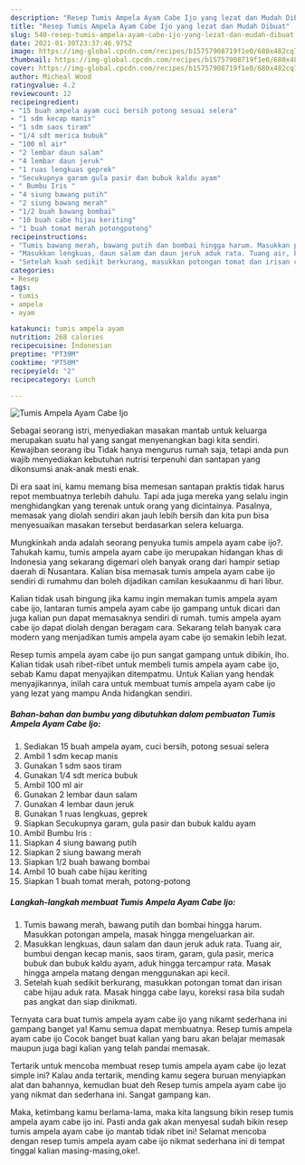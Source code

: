 ```yaml
---
description: "Resep Tumis Ampela Ayam Cabe Ijo yang lezat dan Mudah Dibuat"
title: "Resep Tumis Ampela Ayam Cabe Ijo yang lezat dan Mudah Dibuat"
slug: 540-resep-tumis-ampela-ayam-cabe-ijo-yang-lezat-dan-mudah-dibuat
date: 2021-01-30T23:37:46.975Z
image: https://img-global.cpcdn.com/recipes/b15757908719f1e0/680x482cq70/tumis-ampela-ayam-cabe-ijo-foto-resep-utama.jpg
thumbnail: https://img-global.cpcdn.com/recipes/b15757908719f1e0/680x482cq70/tumis-ampela-ayam-cabe-ijo-foto-resep-utama.jpg
cover: https://img-global.cpcdn.com/recipes/b15757908719f1e0/680x482cq70/tumis-ampela-ayam-cabe-ijo-foto-resep-utama.jpg
author: Micheal Wood
ratingvalue: 4.2
reviewcount: 12
recipeingredient:
- "15 buah ampela ayam cuci bersih potong sesuai selera"
- "1 sdm kecap manis"
- "1 sdm saos tiram"
- "1/4 sdt merica bubuk"
- "100 ml air"
- "2 lembar daun salam"
- "4 lembar daun jeruk"
- "1 ruas lengkuas geprek"
- "Secukupnya garam gula pasir dan bubuk kaldu ayam"
- " Bumbu Iris "
- "4 siung bawang putih"
- "2 siung bawang merah"
- "1/2 buah bawang bombai"
- "10 buah cabe hijau keriting"
- "1 buah tomat merah potongpotong"
recipeinstructions:
- "Tumis bawang merah, bawang putih dan bombai hingga harum. Masukkan potongan ampela, masak hingga mengeluarkan air."
- "Masukkan lengkuas, daun salam dan daun jeruk aduk rata. Tuang air, bumbui dengan kecap manis, saos tiram, garam, gula pasir, merica bubuk dan bubuk kaldu ayam, aduk hingga tercampur rata. Masak hingga ampela matang dengan menggunakan api kecil."
- "Setelah kuah sedikit berkurang, masukkan potongan tomat dan irisan cabe hijau aduk rata. Masak hingga cabe layu, koreksi rasa bila sudah pas angkat dan siap dinikmati."
categories:
- Resep
tags:
- tumis
- ampela
- ayam

katakunci: tumis ampela ayam 
nutrition: 268 calories
recipecuisine: Indonesian
preptime: "PT39M"
cooktime: "PT50M"
recipeyield: "2"
recipecategory: Lunch

---
```



![Tumis Ampela Ayam Cabe Ijo](https://img-global.cpcdn.com/recipes/b15757908719f1e0/680x482cq70/tumis-ampela-ayam-cabe-ijo-foto-resep-utama.jpg)

Sebagai seorang istri, menyediakan masakan mantab untuk keluarga merupakan suatu hal yang sangat menyenangkan bagi kita sendiri. Kewajiban seorang ibu Tidak hanya mengurus rumah saja, tetapi anda pun wajib menyediakan kebutuhan nutrisi terpenuhi dan santapan yang dikonsumsi anak-anak mesti enak.

Di era  saat ini, kamu memang bisa memesan santapan praktis tidak harus repot membuatnya terlebih dahulu. Tapi ada juga mereka yang selalu ingin menghidangkan yang terenak untuk orang yang dicintainya. Pasalnya, memasak yang diolah sendiri akan jauh lebih bersih dan kita pun bisa menyesuaikan masakan tersebut berdasarkan selera keluarga. 



Mungkinkah anda adalah seorang penyuka tumis ampela ayam cabe ijo?. Tahukah kamu, tumis ampela ayam cabe ijo merupakan hidangan khas di Indonesia yang sekarang digemari oleh banyak orang dari hampir setiap daerah di Nusantara. Kalian bisa memasak tumis ampela ayam cabe ijo sendiri di rumahmu dan boleh dijadikan camilan kesukaanmu di hari libur.

Kalian tidak usah bingung jika kamu ingin memakan tumis ampela ayam cabe ijo, lantaran tumis ampela ayam cabe ijo gampang untuk dicari dan juga kalian pun dapat memasaknya sendiri di rumah. tumis ampela ayam cabe ijo dapat diolah dengan beragam cara. Sekarang telah banyak cara modern yang menjadikan tumis ampela ayam cabe ijo semakin lebih lezat.

Resep tumis ampela ayam cabe ijo pun sangat gampang untuk dibikin, lho. Kalian tidak usah ribet-ribet untuk membeli tumis ampela ayam cabe ijo, sebab Kamu dapat menyajikan ditempatmu. Untuk Kalian yang hendak menyajikannya, inilah cara untuk membuat tumis ampela ayam cabe ijo yang lezat yang mampu Anda hidangkan sendiri.

<!--inarticleads1-->

##### Bahan-bahan dan bumbu yang dibutuhkan dalam pembuatan Tumis Ampela Ayam Cabe Ijo:

1. Sediakan 15 buah ampela ayam, cuci bersih, potong sesuai selera
1. Ambil 1 sdm kecap manis
1. Gunakan 1 sdm saos tiram
1. Gunakan 1/4 sdt merica bubuk
1. Ambil 100 ml air
1. Gunakan 2 lembar daun salam
1. Gunakan 4 lembar daun jeruk
1. Gunakan 1 ruas lengkuas, geprek
1. Siapkan Secukupnya garam, gula pasir dan bubuk kaldu ayam
1. Ambil  Bumbu Iris :
1. Siapkan 4 siung bawang putih
1. Siapkan 2 siung bawang merah
1. Siapkan 1/2 buah bawang bombai
1. Ambil 10 buah cabe hijau keriting
1. Siapkan 1 buah tomat merah, potong-potong




<!--inarticleads2-->

##### Langkah-langkah membuat Tumis Ampela Ayam Cabe Ijo:

1. Tumis bawang merah, bawang putih dan bombai hingga harum. Masukkan potongan ampela, masak hingga mengeluarkan air.
1. Masukkan lengkuas, daun salam dan daun jeruk aduk rata. Tuang air, bumbui dengan kecap manis, saos tiram, garam, gula pasir, merica bubuk dan bubuk kaldu ayam, aduk hingga tercampur rata. Masak hingga ampela matang dengan menggunakan api kecil.
1. Setelah kuah sedikit berkurang, masukkan potongan tomat dan irisan cabe hijau aduk rata. Masak hingga cabe layu, koreksi rasa bila sudah pas angkat dan siap dinikmati.




Ternyata cara buat tumis ampela ayam cabe ijo yang nikamt sederhana ini gampang banget ya! Kamu semua dapat membuatnya. Resep tumis ampela ayam cabe ijo Cocok banget buat kalian yang baru akan belajar memasak maupun juga bagi kalian yang telah pandai memasak.

Tertarik untuk mencoba membuat resep tumis ampela ayam cabe ijo lezat simple ini? Kalau anda tertarik, mending kamu segera buruan menyiapkan alat dan bahannya, kemudian buat deh Resep tumis ampela ayam cabe ijo yang nikmat dan sederhana ini. Sangat gampang kan. 

Maka, ketimbang kamu berlama-lama, maka kita langsung bikin resep tumis ampela ayam cabe ijo ini. Pasti anda gak akan menyesal sudah bikin resep tumis ampela ayam cabe ijo mantab tidak ribet ini! Selamat mencoba dengan resep tumis ampela ayam cabe ijo nikmat sederhana ini di tempat tinggal kalian masing-masing,oke!.

